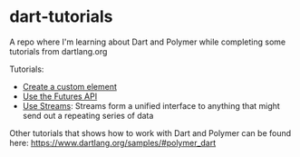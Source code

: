 dart-tutorials
==============

A repo where I'm learning about Dart and Polymer while completing some tutorials from dartlang.org

Tutorials:

- [Create a custom element](./custom-element-dart-tutorial)
- [Use the Futures API](./futures)
- [Use Streams](./streams): Streams form a unified interface to anything that might send out a repeating series of data

Other tutorials that shows how to work with Dart and Polymer can be found here:
https://www.dartlang.org/samples/#polymer_dart

